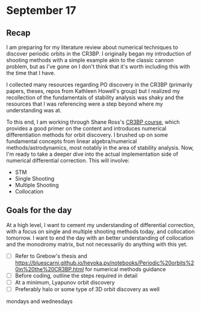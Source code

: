 # September 17
## Recap
I am preparing for my literature review about numerical techniques to discover periodic orbits in the CR3BP. I originally began my introduction of shooting methods with a simple example akin to the classic cannon problem, but as I've gone on I don't think that it's worth including this with the time that I have.

I collected many resources regarding PO discovery in the CR3BP (primarily papers, theses, repos from Kathleen Howell's group) but I realized my recollection of the fundamentals of stability analysis was shaky and the resources that I was referencing were a step beyond where my understanding was at.

To this end, I am working through Shane Ross's [CR3BP course](https://www.youtube.com/playlist?list=PLUeHTafWecAXDF9vWi7PuE2ZQQ2hXyYt_), which provides a good primer on the content and introduces numerical differentiation methods for orbit discovery. I brushed up on some fundamental concepts from linear algebra/numerical methods/astrodynamics, most notably in the area of stability analysis. Now, I'm ready to take a deeper dive into the actual implementation side of numerical differential correction. This will involve:
- STM
- Single Shooting
- Multiple Shooting
- Collocation

## Goals for the day
At a high level, I want to cement my understanding of differential correction, with a focus on single and multiple shooting methods today, and collocation tomorrow. I want to end the day with an better understanding of collocation and the monodromy matrix, but not necessarily do anything with this yet.
- [ ] Refer to Grebow's thesis and https://bluescarni.github.io/heyoka.py/notebooks/Periodic%20orbits%20in%20the%20CR3BP.html for numerical methods guidance
- [ ] Before coding, outline the steps required in detail
- [ ] At a minimum, Lyapunov orbit discovery
- [ ] Preferably halo or some type of 3D orbit discovery as well

mondays and wednesdays